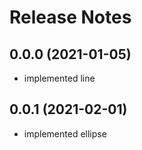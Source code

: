 # Release Notes

## 0.0.0 (2021-01-05)

 - implemented line

## 0.0.1 (2021-02-01)

 - implemented ellipse